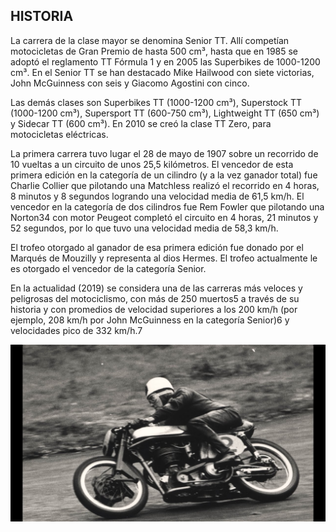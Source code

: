 ## HISTORIA
La carrera de la clase mayor se denomina Senior TT. Allí competían motocicletas de Gran Premio de hasta 500 cm³, hasta que en 1985 se adoptó el reglamento TT Fórmula 1 y en 2005 las Superbikes de 1000-1200 cm³. En el Senior TT se han destacado Mike Hailwood con siete victorias, John McGuinness con seis y Giacomo Agostini con cinco.

Las demás clases son Superbikes TT (1000-1200 cm³), Superstock TT (1000-1200 cm³), Supersport TT (600-750 cm³), Lightweight TT (650 cm³) y Sidecar TT (600 cm³). En 2010 se creó la clase TT Zero, para motocicletas eléctricas.

La primera carrera tuvo lugar el 28 de mayo de 1907 sobre un recorrido de 10 vueltas a un circuito de unos 25,5 kilómetros. El vencedor de esta primera edición en la categoría de un cilindro (y a la vez ganador total) fue Charlie Collier que pilotando una Matchless realizó el recorrido en 4 horas, 8 minutos y 8 segundos logrando una velocidad media de 61,5 km/h. El vencedor en la categoría de dos cilindros fue Rem Fowler que pilotando una Norton3​4​ con motor Peugeot completó el circuito en 4 horas, 21 minutos y 52 segundos, por lo que tuvo una velocidad media de 58,3 km/h.

El trofeo otorgado al ganador de esa primera edición fue donado por el Marqués de Mouzilly y representa al dios Hermes. El trofeo actualmente le es otorgado el vencedor de la categoría Senior.

En la actualidad (2019) se considera una de las carreras más veloces y peligrosas del motociclismo, con más de 250 muertos5​ a través de su historia y con promedios de velocidad superiores a los 200 km/h (por ejemplo, 208 km/h por John McGuinness en la categoría Senior)6​ y velocidades pico de 332 km/h.7​

![Screenshot](img/history.jpg)